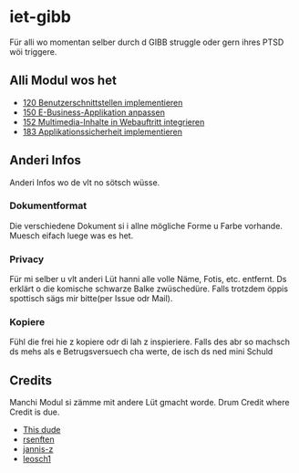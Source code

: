 # iet-gibb
Für alli wo momentan selber durch d GIBB struggle oder gern ihres PTSD wöi triggere.

## Alli Modul wos het
- [120 Benutzerschnittstellen implementieren](https://github.com/MasterEvarior/iet-gibb/tree/master/120)
- [150 E-Business-Applikation anpassen](https://github.com/MasterEvarior/iet-gibb/tree/master/150)
- [152 Multimedia-Inhalte in Webauftritt integrieren](https://github.com/MasterEvarior/iet-gibb/tree/master/152)
- [183 Applikationssicherheit implementieren](https://github.com/MasterEvarior/iet-gibb/tree/master/183)

## Anderi Infos
Anderi Infos wo de vlt no sötsch wüsse.

### Dokumentformat
Die verschiedene Dokument si i allne mögliche Forme u Farbe vorhande. Muesch eifach luege was es het. 

### Privacy
Für mi selber u vlt anderi Lüt hanni alle volle Näme, Fotis, etc. entfernt. Ds erklärt o die komische schwarze Balke zwüschedüre. Falls trotzdem öppis spottisch sägs mir bitte(per Issue odr Mail).

### Kopiere
Fühl die frei hie z kopiere odr di lah z inspieriere. Falls des abr so machsch ds mehs als e Betrugsversuech cha werte, de isch ds ned mini Schuld

## Credits
Manchi Modul si zämme mit andere Lüt gmacht worde. Drum Credit where Credit is due.
- [This dude](https://github.com/0xlmnt)
- [rsenften](https://github.com/rsenften)
- [jannis-z](https://github.com/jannis-z)
- [leosch1](https://github.com/leosch1)
